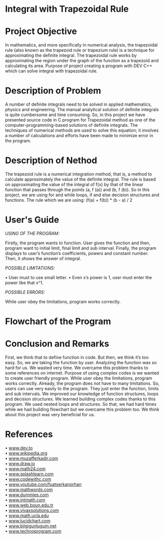 # Integral with Trapezoidal Rule
**<h1>Project Objective</h1>**

In mathematics, and more specifically in numerical analysis, the trapezoidal rule (also known as the trapezoid rule or trapezium rule) is a technique for approximating the definite integral. The trapezoidal rule works by approximating the region under the graph of the function as a trapezoid and calculating its area. Purpose of project creating a program with DEV C++ which can solve integral with trapezoidal rule.

**<h1>Description of Problem</h1>**  

A number of definite integrals need to be solved in applied mathematics, physics and engineering. The manual analytical solution of definite integrals is quite cumbersome and time consuming. So, in this project we have presented source code in C program for Trapezoidal method as one of the computer-programming-based solutions of definite integrals. The techniques of numerical methods are used to solve this equation; it involves a number of calculations and efforts have been made to minimize error in the program.

**<h1>Description of Nethod</h1>**

The trapezoid rule is a numerical integration method, that is, a method to calculate approximately the value of the definite integral. The rule is based on approximating the value of the integral of f(x) by that of the linear function that passes through the points (a, f (a)) and (b, f (b)). So in this project, we are using for and while loops, if and else decision structures and functions. The rule which we are using:  (f(a) + f(b)) * (b - a) / 2  

**<h1>User's Guide</h1>**  

*USING OF THE PROGRAM:*  

Firstly, the program wants to function. User gives the function and then, program want to initial limit, final limit and sub interval. Finally, the program displays to user’s function’s coefficients, powers and constant number. Then, it shows the answer of integral.  

*POSSIBLE LIMITATIONS:*  

•	User must to use small letter.
•	Even x’s power is 1, user must enter the power like that x^1.

*POSSIBLE ERRORS:*

While user obey the limitations, program works correctly.  

**<h1>Flowchart of the Program</h1>**  

**<h1>Conclusion and Remarks</h1>**  

First, we think that to define function in code. But then, we think it’s too easy. So, we are taking the function by user. Analyzing the function was so hard for us. We wasted very time. We overcame this problem thanks to some references on internet. Purpose of using complex codes is we wanted to create user friendly program. While user obey the limitations, program works correctly. Already, the program does not have to many limitations. So, users can use very easily to the program. They just enter the function, limits and sub intervals. We improved our knowledge of function structures, loops and decision structures. We learned building complex codes thanks to this program. We used nested loops and structures. So that, we had hard times while we had building flowchart but we overcame this problem too. We think about this project was very beneficial for us.  

**<h1>References</h1>**  

•	www.dev.to  
•	www.wikipedia.org  
•	www.muzafferkadir.com  
•	www.draw.io  
•	www.math24.com  
•	www.splashlearn.com  
•	www.codewithc.com  
•	www.youtube.com/fuatserkanorhan  
•	www.mathwords.com  
•	www.dummies.com  
•	www.intmath.com  
•	www.web.boun.edu.tr  
•	www.vivaxsolutions.com  
•	www.math.ucla.edu  
•	www.lucidchart.com  
•	www.bilgigunlugum.net  
•	www.technoprogram.com  
